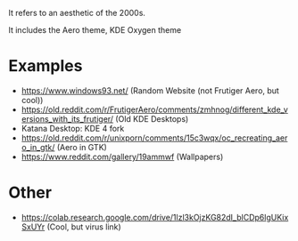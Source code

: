 It refers to an aesthetic of the 2000s.

It includes the Aero theme, KDE Oxygen theme
# Examples
- https://www.windows93.net/ (Random Website (not Frutiger Aero, but cool))
- https://old.reddit.com/r/FrutigerAero/comments/zmhnog/different_kde_versions_with_its_frutiger/ (Old KDE Desktops)
- Katana Desktop: KDE 4 fork
- https://old.reddit.com/r/unixporn/comments/15c3wqx/oc_recreating_aero_in_gtk/ (Aero in GTK)
- https://www.reddit.com/gallery/19ammwf (Wallpapers)
# Other
- https://colab.research.google.com/drive/1lzl3kOjzKG82dI_blCDp6lgUKixSxUYr (Cool, but virus link)